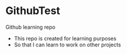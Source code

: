 # GithubTest
Github learning repo

- This repo is created for learning purposes
- So that I can learn to work on other projects
